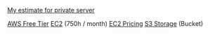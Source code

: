 [My estimate for private server](https://calculator.aws/#/estimate?id=f1bdb6f4195ac3b3ebe7fe6871e500345c699c6b)

[AWS Free Tier](https://aws.amazon.com/free/?all-free-tier.sort-by=item.additionalFields.SortRank&all-free-tier.sort-order=asc&awsf.Free+Tier+Types=*all&awsf.Free+Tier+Categories=*all)
[EC2](https://aws.amazon.com/ec2/?did=ft_card&trk=ft_card) (750h / month)
[EC2 Pricing](https://aws.amazon.com/ec2/pricing/?p=pm&c=ec2&z=4)
[S3 Storage](https://aws.amazon.com/s3/?did=ft_card&trk=ft_card) (Bucket)